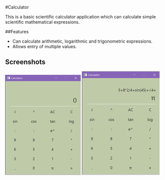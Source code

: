 #Calculator

This is a basic scientific calculator application which can calculate simple scientific mathematical expressions. 

##Features

* Can calculate arithmetic, logarithmic and trigonometric expressions.
* Allows entry of multiple values.

## Screenshots
![Calculator Image 1](src/main/screenshots/SS1.png "Calculator Image")
![Calculator Image 2](src/main/screenshots/SS2.png "Calculator Image")
